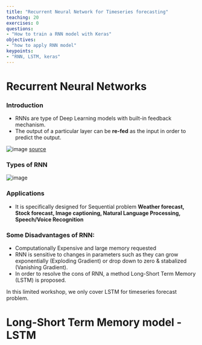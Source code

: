 ```yaml
---
title: "Recurrent Neural Network for Timeseries forecasting"
teaching: 20
exercises: 0
questions:
- "How to train a RNN model with Keras"
objectives:
- "how to apply RNN model"
keypoints:
- "RNN, LSTM, keras"
---
```

# Recurrent Neural Networks
### Introduction
- RNNs are type of Deep Learning models with built-in feedback mechanism. 
- The output of a particular layer can be **re-fed** as the input in order to predict the output. 

![image](https://user-images.githubusercontent.com/43855029/132886824-3c84c35a-4c2d-4c0e-9529-16e3c4f0a0fe.png)
[source](https://www.simplilearn.com/tutorials/deep-learning-tutorial/rnn)

### Types of RNN

![image](https://user-images.githubusercontent.com/43855029/132903689-398ef108-660d-47ba-ae46-b783f203e307.png)

### Applications
- It is specifically designed for Sequential problem **Weather forecast, Stock forecast, Image captioning, Natural Language Processing, Speech/Voice Recognition**

### Some Disadvantages of RNN: 
- Computationally Expensive and large memory requested
- RNN is sensitive to changes in parameters such as they can grow exponentially (Exploding Gradient) or drop down to zero & stabalized (Vanishing Gradient).
- In order to resolve the cons of RNN, a method Long-Short Term Memory (LSTM) is proposed.

In this limited workshop, we only cover LSTM for timeseries forecast problem.

# Long-Short Term Memory model - LSTM

